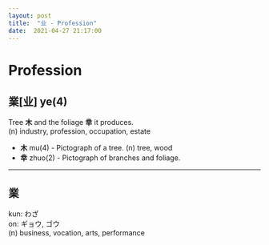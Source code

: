 ```yaml
---
layout: post
title:  "业 - Profession"
date:  2021-04-27 21:17:00
---
```


# Profession

## 業[业] ye(4)

Tree **木** and the foliage **丵** it produces.  
(n) industry, profession, occupation, estate

- **木** mu(4) - Pictograph of a tree.
(n) tree, wood
- **丵** zhuo(2) - Pictograph of branches and foliage.

------

## 業

kun: わざ  
on: ギョウ, ゴウ  
(n) business, vocation, arts, performance
